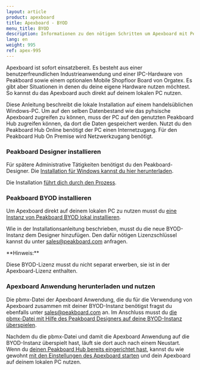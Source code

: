 ```yaml
---
layout: article
product: apexboard
title: Apexboard - BYOD
menu_title: BYOD
description: Informationen zu den nötigen Schritten um Apexboard mit Peakboard BYOD zu nutzen
lang: en
weight: 995
ref: apex-995
---
```


Apexboard ist sofort einsatzbereit. Es besteht aus einer benutzerfreundlichen Industrieanwendung und einer IPC-Hardware von Peakboard sowie einem optionalen Mobile Shopfloor Board von Orgatex. Es gibt aber Situationen in denen du deine eigene Hardware nutzen möchtest. So kannst du das Apexboard auch direkt auf deinem lokalen PC nutzen.

Diese Anleitung beschreibt die lokale Installation auf einem handelsüblichen Windows-PC. Um auf den selben Datenbestand wie das pyhsische Apexboard zugreifen zu können, muss der PC auf den genutzten Peakboard Hub zugreifen können, da dort die Daten gespeichert werden. Nutzt du den Peakboard Hub Online benötigt der PC einen Internetzugang. Für den Peakboard Hub On Premise wird Netzwerkzugang benötigt.

### Peakboard Designer installieren

Für spätere Administrative Tätigkeiten benötigst du den Peakboard-Designer. Die [Installation für Windows kannst du hier herunterladen](https://peakboard.com/download/Peakboard/master/PeakboardSetup.exe).

Die Installation [führt dich durch den Prozess](/get_started/de-peakboard-designer.html).

### Peakboard BYOD installieren

Um Apexboard direkt auf deinem lokalen PC zu nutzen musst du [eine Instanz von Peakboard BYOD lokal installieren](/get_started/de-peakboard-byod.html).

Wie in der Installationsanleitung beschrieben, musst du die neue BYOD-Instanz dem Designer hinzufügen. Den dafür nötigen Lizenzschlüssel kannst du unter [sales@peakboard.com](mailto:sales@peakboard.com) anfragen.

<div class="box-tip" markdown="1">
**Hinweis:**

Diese BYOD-Lizenz musst du nicht separat erwerben, sie ist in der Apexboard-Lizenz enthalten.
</div>

### Apexboard Anwendung herunterladen und nutzen

Die pbmx-Datei der Apexboard Anwendung, die du für die Verwendung von Apexboard zusammen mit deiner BYOD-Instanz benötigst fragst du ebenfalls unter [sales@peakboard.com](mailto:sales@peakboard.com) an. Im Anschluss musst du [die pbmx-Datei mit Hilfe des Peakboard Designers auf deine BYOD-Instanz überspielen](/get_started/de-peakboard-box.html).

Nachdem du die pbmx-Datei und damit die Apexboard Anwendung auf die BYOD-Instanz überspielt hast, läuft sie dort auch nach einem Neustart. Wenn du [deinen Peakboard Hub bereits eingerichtet hast](/apexboard/de-apexboard-peakboard-hub.html), kannst du wie gewohnt [mit den Einstellungen des Apexboard starten](/apexboard/de-apexboard-settings.html) und dein Apexboard auf deinem lokalen PC nutzen.
